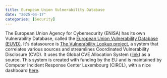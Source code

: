 ```yaml
---
title: European Union Vulnerability Database
date: "2025-04-17"
categories: [Security]
---
```

The European Union Agency for Cybersecurity (ENISA) has its own Vulnerability Database, called the [European Union Vulnerability Database (EUVD)](https://euvd.enisa.europa.eu). It's datasource is [The Vulnerability Lookup project](https://www.vulnerability-lookup.org), a system that correlates various sources and streamlines Coordinated Vulnerability Disclosure (CVD). It uses the Global CVE Allocation System ([link](https://gcve.eu)) as a source. This system is created with funding by the EU and is maintained by Computer Incident Response Center Luxembourg (CIRCL), with a nice dashboard [here](https://vulnerability.circl.lu).


